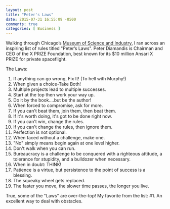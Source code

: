 ```yaml
---
layout: post
title: "Peter's Laws"
date: 2015-07-31 16:55:09 -0500
comments: true
categories: [ Business ]
---
```

Walking through Chicago’s [Museum of Science and Industry](http://msichicago.org), I ran across an inspiring list of rules titled "Peter’s Laws". Peter Diamandis is Chairman and CEO of the X PRIZE Foundation, best known for its $10 million Ansari X PRIZE for private spaceflight. 

The Laws:

<ol start="1">
<li>If anything can go wrong, Fix It!  (To hell with Murphy!)</li>

<!--more-->

<li>When given a choice-Take Both!</li>
<li>Multiple projects lead to multiple successes.</li>
<li>Start at the top then work your way up.</li>
<li>Do it by the book....but be the author!</li>
<li>When forced to compromise, ask for more.</li>
<li>If you can't beat them, join them, then beat them.</li>
<li>If it's worth doing, it's got to be done right now.</li>
<li>If you can't win, change the rules.</li>
<li>If you can't change the rules, then ignore them.</li>
<li>Perfection is not optional.</li>
<li>When faced without a challenge, make one.</li>
<li>"No" simply means begin again at one level higher.</li>
<li>Don't walk when you can run.</li>
<li>Bureaucracy is a challenge to be conquered with a righteous attitude, a tolerance for stupidity, and a bulldozer when necessary.</li>
<li>When in doubt: THINK!</li>
<li>Patience is a virtue, but persistence to the point of success is a blessing.</li>
<li>The squeaky wheel gets replaced.</li>
<li>The faster you move, the slower time passes, the longer you
live.</li>
</ol>

True, some of the "Laws" are over-the-top! My favorite from the list: #1. An excellent way to deal with obstacles.

